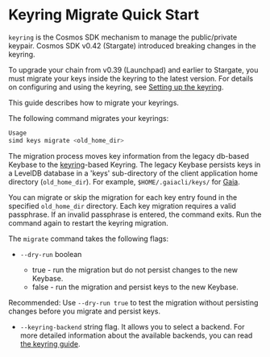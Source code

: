<!--
order: 5
-->

# Keyring Migrate Quick Start

`keyring` is the Cosmos SDK mechanism to manage the public/private keypair. Cosmos SDK v0.42 (Stargate) introduced breaking changes in the keyring.

To upgrade your chain from v0.39 (Launchpad) and earlier to Stargate, you must migrate your keys inside the keyring to the latest version. For details on configuring and using the keyring, see [Setting up the keyring](../run-node/keyring.md).

This guide describes how to migrate your keyrings.

The following command migrates your keyrings:

```bash
Usage
simd keys migrate <old_home_dir>
```

The migration process moves key information from the legacy db-based Keybase to the [keyring](https://github.com/99designs/keyring)-based Keyring. The legacy Keybase persists keys in a LevelDB database in a 'keys' sub-directory of the client application home directory (`old_home_dir`). For example, `$HOME/.gaiacli/keys/` for [Gaia](https://github.com/cosmos/gaia).

You can migrate or skip the migration for each key entry found in the specified  `old_home_dir` directory. Each key migration requires a valid passphrase. If an invalid passphrase is entered, the command exits. Run the command again to restart the keyring migration.

The `migrate` command takes the following flags:

- `--dry-run` boolean

    - true - run the migration but do not persist changes to the new Keybase.
    - false - run the migration and persist keys to the new Keybase.

Recommended: Use `--dry-run true` to test the migration without persisting changes before you migrate and persist keys.

- `--keyring-backend` string flag. It allows you to select a backend. For more detailed information about the available backends, you can read [the keyring guide](../run-node/keyring.md).
